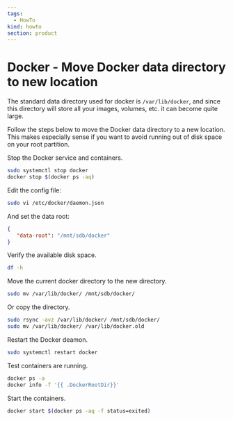 ```yaml
---
tags:
  - HowTo
kind: howto
section: product
---
```

# Docker - Move Docker data directory to new location

The standard data directory used for docker is `/var/lib/docker`, and since this directory will store all your images, volumes, etc. it can become quite large.

Follow the steps below to move the Docker data directory to a new location. This makes especially sense if you want to avoid running out of disk space on your root partition.

Stop the Docker service and containers.

```bash
sudo systemctl stop docker
docker stop $(docker ps -aq)
```

Edit the config file:

```bash
sudo vi /etc/docker/daemon.json
```

And set the data root:

```json
{ 
   "data-root": "/mnt/sdb/docker"
}
```

Verify the available disk space.

```bash
df -h
```

Move the current docker directory to the new directory.

```bash
sudo mv /var/lib/docker/ /mnt/sdb/docker/
```

Or copy the directory.

```bash
sudo rsync -avz /var/lib/docker/ /mnt/sdb/docker/
sudo mv /var/lib/docker/ /var/lib/docker.old
```

Restart the Docker deamon.

```bash
sudo systemctl restart docker
```

Test containers are running.

```bash
docker ps -a
docker info -f '{{ .DockerRootDir}}'
```

Start the containers.

```bash
docker start $(docker ps -aq -f status=exited)
```